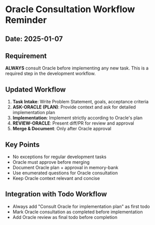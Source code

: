 # Oracle Consultation Workflow Reminder

## Date: 2025-01-07

## Requirement

**ALWAYS** consult Oracle before implementing any new task. This is a required step in the development workflow.

## Updated Workflow

1. **Task Intake**: Write Problem Statement, goals, acceptance criteria
2. **ASK-ORACLE (PLAN)**: Provide context and ask for detailed implementation plan
3. **Implementation**: Implement strictly according to Oracle's plan
4. **REVIEW-ORACLE**: Present diff/PR for review and approval
5. **Merge & Document**: Only after Oracle approval

## Key Points

- No exceptions for regular development tasks
- Oracle must approve before merging
- Document Oracle plan + approval in memory-bank
- Use enumerated questions for Oracle consultation
- Keep Oracle context relevant and concise

## Integration with Todo Workflow

- Always add "Consult Oracle for implementation plan" as first todo
- Mark Oracle consultation as completed before implementation
- Add Oracle review as final todo before completion
